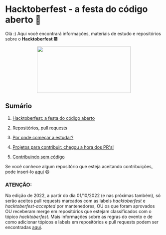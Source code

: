 # Hacktoberfest - a festa do código aberto :tada:

Olá :) Aqui você encontrará informações, materiais de estudo e repositórios sobre o **Hacktoberfest** :fireworks:  

<p align="center">
<img width="300px" align=center height="150px" src="https://media.giphy.com/media/3EfgWHj0YIDrW/giphy.gif">
</p>  

## Sumário

1. [Hacktoberfest: a festa do código aberto](https://github.com/leticiadasilva/Hacktoberfest/blob/master/Documenta%C3%A7%C3%A3o/hacktoberfest%20-%20a%20festa%20do%20c%C3%B3digo.md)  

2. [Repositórios, pull requests](https://github.com/leticiadasilva/Hacktoberfest/blob/master/Documenta%C3%A7%C3%A3o/por%20onde%20come%C3%A7ar%20a%20estudar.md)  

3. [Por onde começar a estudar?](https://github.com/leticiadasilva/Hacktoberfest/wiki/3.-Por-onde-come%C3%A7ar-a-estudar%3F)  

4. [Projetos para contribuir: chegou a hora dos PR's!](https://github.com/leticiadasilva/Hacktoberfest/blob/master/Documenta%C3%A7%C3%A3o/projetos%20para%20colaborar.md)

5. [Contribuindo sem código](https://github.com/leticiadasilva/Hacktoberfest/blob/master/Documenta%C3%A7%C3%A3o/contribuindo%20sem%20c%C3%B3digo.md)


Se você conhece algum repositório que esteja aceitando contribuições, pode inseri-lo [aqui](https://github.com/leticiadasilva/Hacktoberfest/blob/master/repositorios.md) :smile:

### **ATENÇÃO**: 

Na edição de 2022, a partir do dia 01/10/2022 (e nas próximas também), só serão aceitos pull requests marcados com as labels _hacktoberfest_ e _hacktoberfest-accepted_ por mantenedores, OU os que foram aprovados OU receberam merge em repositórios que estejam classificados com o tópico _hacktoberfest_. Mais informações sobre as regras do evento e de como adicionar tópicos e labels em repositórios e pull requests podem ser encontradas [aqui](https://hacktoberfest.com/).
